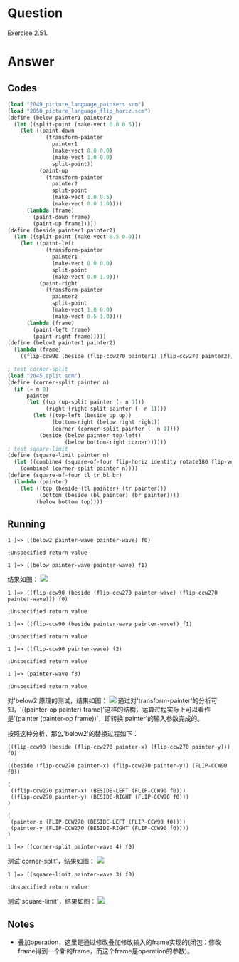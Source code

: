 # Question
Exercise 2.51.

# Answer
## Codes
```scheme
(load "2049_picture_language_painters.scm")
(load "2050_picture_language_flip_horiz.scm")
(define (below painter1 painter2)
  (let ((split-point (make-vect 0.0 0.5)))
    (let ((paint-down
            (transform-painter
              painter1
              (make-vect 0.0 0.0)
              (make-vect 1.0 0.0)
              split-point))
          (paint-up
            (transform-painter
              painter2
              split-point
              (make-vect 1.0 0.5)
              (make-vect 0.0 1.0))))
      (lambda (frame)
        (paint-down frame)
        (paint-up frame)))))
(define (beside painter1 painter2)
  (let ((split-point (make-vect 0.5 0.0)))
    (let ((paint-left
            (transform-painter
              painter1
              (make-vect 0.0 0.0)
              split-point
              (make-vect 0.0 1.0)))
          (paint-right
            (transform-painter
              painter2
              split-point
              (make-vect 1.0 0.0)
              (make-vect 0.5 1.0))))
      (lambda (frame)
        (paint-left frame)
        (paint-right frame)))))
(define (below2 painter1 painter2)
  (lambda (frame)
    ((flip-ccw90 (beside (flip-ccw270 painter1) (flip-ccw270 painter2))) frame)))

; test corner-split
(load "2045_split.scm")
(define (corner-split painter n)
  (if (= n 0)
      painter
      (let ((up (up-split painter (- n 1)))
            (right (right-split painter (- n 1))))
        (let ((top-left (beside up up))
              (bottom-right (below right right))
              (corner (corner-split painter (- n 1))))
          (beside (below painter top-left)
                  (below bottom-right corner))))))
; test square-limit
(define (square-limit painter n)
  (let ((combine4 (square-of-four flip-horiz identity rotate180 flip-vert)))
    (combine4 (corner-split painter n))))
(define (square-of-four tl tr bl br)
  (lambda (painter)
    (let ((top (beside (tl painter) (tr painter)))
          (bottom (beside (bl painter) (br painter))))
         (below bottom top))))
```

## Running
```
1 ]=> ((below2 painter-wave painter-wave) f0)

;Unspecified return value

1 ]=> ((below painter-wave painter-wave) f1)
```
结果如图：
<img src="2051_picture_language_below.png">

```
1 ]=> ((flip-ccw90 (beside (flip-ccw270 painter-wave) (flip-ccw270 painter-wave))) f0)

;Unspecified return value

1 ]=> ((flip-ccw90 (beside painter-wave painter-wave)) f1)

;Unspecified return value

1 ]=> ((flip-ccw90 painter-wave) f2)

;Unspecified return value

1 ]=> (painter-wave f3)

;Unspecified return value
```
对'below2'原理的测试，结果如图：
<img src="2051_picture_language_below2.png">
通过对'transform-painter'的分析可知，'((painter-op painter) frame)'这样的结构，运算过程实际上可以看作是'(painter (painter-op frame))'，即转换'painter'的输入参数完成的。

按照这种分析，那么'below2'的替换过程如下：
```
((flip-ccw90 (beside (flip-ccw270 painter-x) (flip-ccw270 painter-y))) f0)

((beside (flip-ccw270 painter-x) (flip-ccw270 painter-y)) (FLIP-CCW90 f0)) 

(
 ((flip-ccw270 painter-x) (BESIDE-LEFT (FLIP-CCW90 f0)))
 ((flip-ccw270 painter-y) (BESIDE-RIGHT (FLIP-CCW90 f0)))
)

(
 (painter-x (FLIP-CCW270 (BESIDE-LEFT (FLIP-CCW90 f0))))
 (painter-y (FLIP-CCW270 (BESIDE-RIGHT (FLIP-CCW90 f0))))
)
```
```
1 ]=> ((corner-split painter-wave 4) f0)
```
测试'corner-split'，结果如图：
<img src="2051_picture_language_below_corner.png">

```
1 ]=> ((square-limit painter-wave 3) f0)

;Unspecified return value
```
测试'square-limit'，结果如图：
<img src="2051_picture_language_square_limit.png">

## Notes
* 叠加operation，这里是通过修改叠加修改输入的frame实现的(闭包：修改frame得到一个新的frame，而这个frame是operation的参数)。
